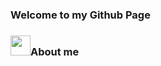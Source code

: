 ### Welcome to my Github Page

### <img src="https://github.com/alinvdu/alinvdu/assets/16021447/fd9179fc-cdf2-4bd4-b962-508543624027" width="32">About me

